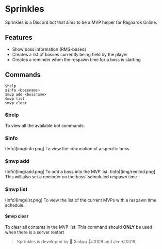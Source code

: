 # Sprinkles
Sprinkles is a Discord bot that aims to be a MVP helper for Ragnarok Online.

## Features
- Show boss information (RMS-based)
- Creates a list of bosses currently being held by the player
- Creates a reminder when the respawn time for a boss is starting

## Commands
```
$help
$info <bossname>
$mvp add <bossname>
$mvp list
$mvp clear
```

### $help
To view all the available bot commands.

### $info <bossname>
(Info)[img/info.png]
To view the information of a specific boss.

### $mvp add <bossname>
(Info)[img/add.png]
To add a boss into the MVP list.
(Info)[img/remind.png]
This will also set a reminder on the boss' scheduled respawn time.

### $mvp list
(Info)[img/list.png]
To view the list of the current MVPs with a respawn time schedule.

#### $mvp clear
To clear all contents in the MVP list.
This command should **ONLY** be used when there is a server restart

> Sprinkles is developed by 🌺 Xaikyu 🌺#3108 and Jeee#0016